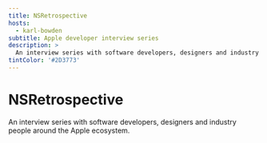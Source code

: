 ```yaml
---
title: NSRetrospective
hosts:
  - karl-bowden
subtitle: Apple developer interview series
description: >
  An interview series with software developers, designers and industry people around the Apple ecosystem.
tintColor: '#2D3773'
---
```


# NSRetrospective

An interview series with software developers, designers and industry people around the Apple ecosystem.
